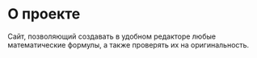 # О проекте

Сайт, позволяющий создавать в удобном редакторе любые математические формулы, а также проверять их на оригинальность.
